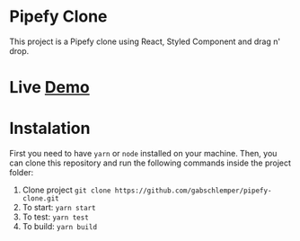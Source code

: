 # Pipefy Clone
This project is a Pipefy clone using React, Styled Component and drag n' drop. 
# Live [Demo](https://uiclone-pipefy.netlify.app/)

# Instalation
First you need to have `yarn` or `node` installed on your machine. Then, you can clone this repository and run the following commands inside the project folder:

1. Clone project `git clone https://github.com/gabschlemper/pipefy-clone.git`
2. To start: `yarn start`
3. To test: `yarn test` 
4. To build: `yarn build`